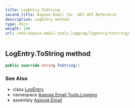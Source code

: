 ```yaml
---
title: LogEntry.ToString
second_title: Aspose.Email for .NET API Reference
description: LogEntry method. 
type: docs
weight: 190
url: /net/aspose.email.tools.logging/logentry/tostring/
---
```

## LogEntry.ToString method

```csharp
public override string ToString()
```

### See Also

* class [LogEntry](../)
* namespace [Aspose.Email.Tools.Logging](../../logentry/)
* assembly [Aspose.Email](../../../)


